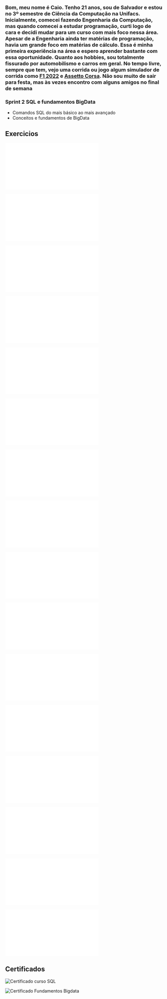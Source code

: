### Bom, meu nome é Caio. Tenho 21 anos, sou de Salvador e estou no 3º semestre de Ciência da Computação na Unifacs. Inicialmente, comecei fazendo Engenharia da Computação, mas quando comecei a estudar programação, curti logo de cara e decidi mudar para um curso com mais foco nessa área. Apesar de a Engenharia ainda ter matérias de programação, havia um grande foco em matérias de cálculo. Essa é minha primeira experiência na área e espero aprender bastante com essa oportunidade. Quanto aos hobbies, sou totalmente fissurado por automobilismo e carros em geral. No tempo livre, sempre que tem, vejo uma corrida ou jogo algum simulador de corrida como [F1 2022](https://store.steampowered.com/app/1692250/F1_22/) e [Assetto Corsa](https://store.steampowered.com/app/244210/Assetto_Corsa/). Não sou muito de sair para festa, mas às vezes encontro com alguns amigos no final de semana

### **Sprint 2 SQL e fundamentos BigData**
* Comandos SQL do mais básico ao mais avançado
* Conceitos e fundamentos de BigData

## Exercicios
![Exercicio 1](../Sprint_2/exercicios/Ex1.md)


![Exercicio 2](./Sprint_2/exercicios/Ex2.md)


![Exercicio 3](./Sprint_2/exercicios/Ex3.md)


![Exercicio 4](./Sprint_2/exercicios/Ex4.md)


![Exercicio 5](./Sprint_2/exercicios/Ex5.md)


![Exercicio 6](./Sprint_2/exercicios/Ex6.md)


![Exercicio 7](./Sprint_2/exercicios/Ex7.md)


![Exercicio 8](./Sprint_2/exercicios/Ex8.md)


![Exercicio 9](./Sprint_2/exercicios/Ex9.md)


![Exercicio 10](./Sprint_2/exercicios/Ex10.md)


![Exercicio 11](./Sprint_2/exercicios/Ex11.md)


![Exercicio 12](./Sprint_2/exercicios/Ex12.md)


![Exercicio 13](./Sprint_2/exercicios/Ex13.md)


![Exercicio 14](./Sprint_2/exercicios/Ex14.md)


![Exercicio 15](./Sprint_2/exercicios/Ex15.md)


![Exercicio 16](./Sprint_2/exercicios/Ex16.md)

## Certificados

![Certificado curso SQL](./Sprint_2/certificados/Curso%20SQL.png)


![Certificado Fundamentos Bigdata](./Sprint_2/certificados/Certificado%20Big%20Data%20Fundamentos%203.0.png)